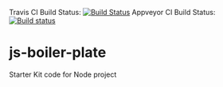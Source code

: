 Travis CI Build Status: [![Build Status](https://travis-ci.org/NitishKSharma/js-boiler-plate.svg?branch=master)](https://travis-ci.org/NitishKSharma/js-boiler-plate)
Appveyor CI Build Status: [![Build status](https://ci.appveyor.com/api/projects/status/oeym1mm39geyc6vk?svg=true)](https://ci.appveyor.com/project/NitishKSharma/js-boiler-plate)

# js-boiler-plate
Starter Kit code for Node project
